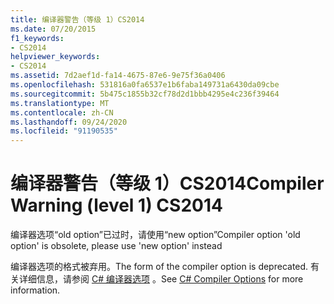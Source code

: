 ```yaml
---
title: 编译器警告（等级 1）CS2014
ms.date: 07/20/2015
f1_keywords:
- CS2014
helpviewer_keywords:
- CS2014
ms.assetid: 7d2aef1d-fa14-4675-87e6-9e75f36a0406
ms.openlocfilehash: 531816a0fa6537e1b6faba149731a6430da09cbe
ms.sourcegitcommit: 5b475c1855b32cf78d2d1bbb4295e4c236f39464
ms.translationtype: MT
ms.contentlocale: zh-CN
ms.lasthandoff: 09/24/2020
ms.locfileid: "91190535"
---
```

# <a name="compiler-warning-level-1-cs2014"></a><span data-ttu-id="0829d-102">编译器警告（等级 1）CS2014</span><span class="sxs-lookup"><span data-stu-id="0829d-102">Compiler Warning (level 1) CS2014</span></span>

<span data-ttu-id="0829d-103">编译器选项“old option”已过时，请使用“new option”</span><span class="sxs-lookup"><span data-stu-id="0829d-103">Compiler option 'old option' is obsolete, please use 'new option' instead</span></span>  
  
 <span data-ttu-id="0829d-104">编译器选项的格式被弃用。</span><span class="sxs-lookup"><span data-stu-id="0829d-104">The form of the compiler option is deprecated.</span></span> <span data-ttu-id="0829d-105">有关详细信息，请参阅 [C# 编译器选项](../language-reference/compiler-options/index.md) 。</span><span class="sxs-lookup"><span data-stu-id="0829d-105">See [C# Compiler Options](../language-reference/compiler-options/index.md) for more information.</span></span>
